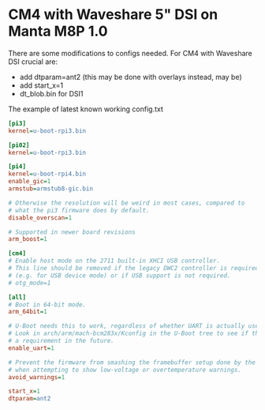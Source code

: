 # CM4 with Waveshare 5" DSI on Manta M8P 1.0

There are some modifications to configs needed. For CM4 with Waveshare DSI crucial are:

- add dtparam=ant2 (this may be done with overlays instead, may be)
- add start_x=1
- dt_blob.bin for DSI1

The example of latest known working config.txt

```ini
[pi3]
kernel=u-boot-rpi3.bin

[pi02]
kernel=u-boot-rpi3.bin

[pi4]
kernel=u-boot-rpi4.bin
enable_gic=1
armstub=armstub8-gic.bin

# Otherwise the resolution will be weird in most cases, compared to
# what the pi3 firmware does by default.
disable_overscan=1

# Supported in newer board revisions
arm_boost=1

[cm4]
# Enable host mode on the 2711 built-in XHCI USB controller.
# This line should be removed if the legacy DWC2 controller is required
# (e.g. for USB device mode) or if USB support is not required.
# otg_mode=1

[all]
# Boot in 64-bit mode.
arm_64bit=1

# U-Boot needs this to work, regardless of whether UART is actually used or not.
# Look in arch/arm/mach-bcm283x/Kconfig in the U-Boot tree to see if this is still
# a requirement in the future.
enable_uart=1

# Prevent the firmware from smashing the framebuffer setup done by the mainline kernel
# when attempting to show low-voltage or overtemperature warnings.
avoid_warnings=1

start_x=1
dtparam=ant2
```
